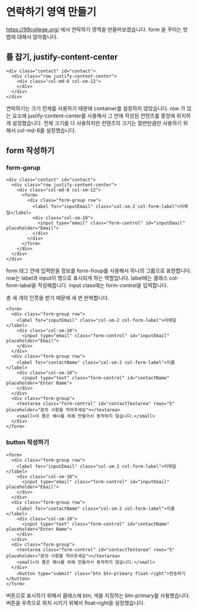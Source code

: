 # 연락하기 영역 만들기

https://99college.org/ 에서 연락하기 영역을 만들어보겠습니다.
form 을 꾸미는 방법에 대해서 알아봅니다.

## 틀 잡기, justify-content-center

```
<div class="contact" id="contact">
  <div class="row justify-content-center">
    <div class="col-md-6 col-sm-12">
    </div>
  </div>
</div>
```

연락하기는 크기 전체를 사용하기 때문에 container를 설정하지 않았습니다.
row 가 있는 요소에 justify-content-center를 사용해서 그 안에 작성된 컨텐츠를 중앙에 위치하게 설정했습니다.
전체 크기를 다 사용하지만 컨텐츠의 크기는 절반만큼만 사용하기 위해서 col-md-6를 설정했습니다.

## form 작성하기

### form-gorup

```
<div class="contact" id="contact">
  <div class="row justify-content-center">
    <div class="col-md-6 col-sm-12">
      <form>
        <div class="form-group row">
          <label for="inputEmail" class="col-sm-2 col-form-label">이메일</label>
          <div class="col-sm-10">
            <input type="email" class="form-control" id="inputEmail" placeholder="Email">
          </div>
        </div>
      </form>
    </div>
  </div>
</div>
```

form 태그 안에 입력받을 정보를 form-froup를 사용해서 하나의 그룹으로 표현합니다. row는 label과 input이 행으로 표시되게 하는 역할입니다. label에는 클래스 col-form-label을 작성해줍니다. input class에는 form-control을 입력합니다.

총 세 개의 인풋을 받기 때문에 세 번 반복합니다.

```
<form>
  <div class="form-group row">
    <label for="inputEmail" class="col-sm-2 col-form-label">이메일</label>
    <div class="col-sm-10">
      <input type="email" class="form-control" id="inputEmail" placeholder="Email">
    </div>
  </div>
  <div class="form-group row">
    <label for="contactName" class="col-sm-2 col-form-label">이름</label>
    <div class="col-sm-10">
      <input type="text" class="form-control" id="contactName" placeholder="Enter Name">
    </div>
  </div>
  <div class="form-group">
    <textarea class="form-control" id="contactTextarea" rows="5" placeholder="문의 사항을 적어주세요"></textarea>
    <small>이 폼은 예시를 위해 만들어서 동작하지 않습니다.</small>
  </div>
</form>
```

### button 작성하기

```
<form>
  <div class="form-group row">
    <label for="inputEmail" class="col-sm-2 col-form-label">이메일</label>
    <div class="col-sm-10">
      <input type="email" class="form-control" id="inputEmail" placeholder="Email">
    </div>
  </div>
  <div class="form-group row">
    <label for="contactName" class="col-sm-2 col-form-label">이름</label>
    <div class="col-sm-10">
      <input type="text" class="form-control" id="contactName" placeholder="Enter Name">
    </div>
  </div>
  <div class="form-group">
    <textarea class="form-control" id="contactTextarea" rows="5" placeholder="문의 사항을 적어주세요"></textarea>
    <small>이 폼은 예시를 위해 만들어서 동작하지 않습니다.</small>
  </div>
	<button type="submit" class="btn btn-primary float-right">전송하기</button>
</form>
```
버튼으로 표시하기 위해서 클래스에 btn, 색을 지정하는 btn-primary를 사용했습니다.
버튼을 우측으로 위치 시키기 위해서 float-right을 설정했습니다.

